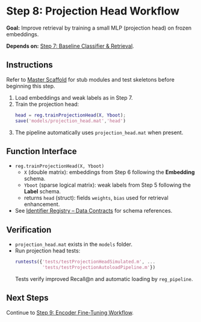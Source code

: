 # Step 8: Projection Head Workflow

**Goal:** Improve retrieval by training a small MLP (projection head) on frozen embeddings.

**Depends on:** [Step 7: Baseline Classifier & Retrieval](step07_baseline_classifier.md).

## Instructions
Refer to [Master Scaffold](master_scaffold.md) for stub modules and test skeletons before beginning this step.

1. Load embeddings and weak labels as in Step 7.
2. Train the projection head:
   ```matlab
   head = reg.trainProjectionHead(X, Yboot);
   save('models/projection_head.mat','head')
   ```
3. The pipeline automatically uses `projection_head.mat` when present.

## Function Interface
- `reg.trainProjectionHead(X, Yboot)`
  - `X` (double matrix): embeddings from Step 6 following the **Embedding** schema.
  - `Yboot` (sparse logical matrix): weak labels from Step 5 following the **Label** schema.
  - returns `head` (struct): fields `weights`, `bias` used for retrieval enhancement.
- See [Identifier Registry – Data Contracts](identifier_registry.md#data-contracts) for schema references.

## Verification
- `projection_head.mat` exists in the `models` folder.
- Run projection head tests:
  ```matlab
  runtests({'tests/testProjectionHeadSimulated.m', ...
            'tests/testProjectionAutoloadPipeline.m'})
  ```
  Tests verify improved Recall@n and automatic loading by `reg_pipeline`.

## Next Steps
Continue to [Step 9: Encoder Fine-Tuning Workflow](step09_encoder_finetuning.md).
